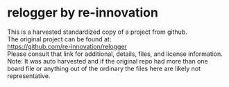 
# relogger by re-innovation  
This is a harvested standardized copy of a project from github.  
The original project can be found at:  
https://github.com/re-innovation/relogger  
Please consult that link for additional, details, files, and license information.  
Note: It was auto harvested and if the original repo had more than one board file or anything out of the ordinary the files here are likely not representative.  
    